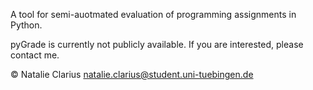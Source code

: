 A tool for semi-auotmated evaluation of programming assignments in Python.  

pyGrade is currently not publicly available. If you are interested, please contact me.

© Natalie Clarius <natalie.clarius@student.uni-tuebingen.de>  
